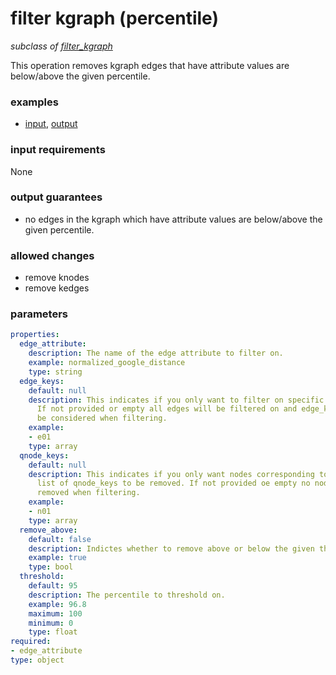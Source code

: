 # filter kgraph (percentile)

_subclass of [filter_kgraph](./filter_kgraph.md)_

This operation removes kgraph edges that have attribute values are below/above the given percentile.

### examples

- [input](../examples/fill_and_filter/messages/05_filtered_kgraph_stat_input.json), [output](../examples/fill_and_filter/messages/06_filtered_kgraph_std_dev_output.json)

### input requirements

None

### output guarantees

- no edges in the kgraph which have attribute values are below/above the given percentile.

### allowed changes

- remove knodes
- remove kedges

### parameters

```yaml
properties:
  edge_attribute:
    description: The name of the edge attribute to filter on.
    example: normalized_google_distance
    type: string
  edge_keys:
    default: null
    description: This indicates if you only want to filter on specific edge_keys.
      If not provided or empty all edges will be filtered on and edge_key will not
      be considered when filtering.
    example:
    - e01
    type: array
  qnode_keys:
    default: null
    description: This indicates if you only want nodes corresponding to a specific
      list of qnode_keys to be removed. If not provided oe empty no nodes will be
      removed when filtering.
    example:
    - n01
    type: array
  remove_above:
    default: false
    description: Indictes whether to remove above or below the given threshold.
    example: true
    type: bool
  threshold:
    default: 95
    description: The percentile to threshold on.
    example: 96.8
    maximum: 100
    minimum: 0
    type: float
required:
- edge_attribute
type: object
```
